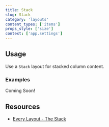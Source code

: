 ```yaml
---
title: Stack
slug: Stack
category: 'layouts'
content_types: ['items']
props_style: ['size']
context: ['app.settings']
---
```


## Usage

Use a `Stack` layout for stacked column content.

### Examples

<p class="feedback bare emoji:default">Coming Soon!</p>

## Resources

- [Every Layout - The Stack](https://every-layout.dev/layouts/stack/)
